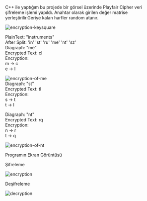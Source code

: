 C++ ile yaptığım bu projede bir görsel üzerinde Playfair Cipher veri şifreleme işlemi yapıldı.
Anahtar olarak girilen değer matrise yerleştirilir.Geriye kalan harfler random atanır.  

![encryption-keysquare](https://user-images.githubusercontent.com/33607770/82567971-ce763e00-9b86-11ea-9d33-d2e2f3b477b6.png)  

PlainText: "instruments"   
After Split: 'in' 'st' 'ru' 'me' 'nt' 'sz'  
Diagraph: "me"  
Encrypted Text: cl  
Encryption:  
  m -> c  
  e -> l  


![encryption-of-me](https://user-images.githubusercontent.com/33607770/82568600-beab2980-9b87-11ea-8d86-8072b36ac152.png)  
Diagraph: "st"  
Encrypted Text: tl  
Encryption:   
  s -> t  
  t -> l  

Diagraph: "nt"  
Encrypted Text: rq  
Encryption:   
  n -> r  
  t -> q  

![encryption-of-nt](https://user-images.githubusercontent.com/33607770/82568791-0336c500-9b88-11ea-8370-6dc7b05c287b.png)  

Programın Ekran Görüntüsü  

Şifreleme  

![encryption](https://user-images.githubusercontent.com/33607770/82569263-aab3f780-9b88-11ea-8b7f-47c3e70f7f83.JPG) 

Deşifreleme  

![decryption](https://user-images.githubusercontent.com/33607770/82569477-f8c8fb00-9b88-11ea-8b22-3af3ad853e2e.JPG)  

